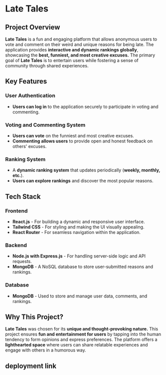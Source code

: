 # **Late Tales**

## **Project Overview**

**Late Tales** is a fun and engaging platform that allows anonymous users to vote and comment on their weird and unique reasons for being late. The application provides **interactive and dynamic rankings globally**, showcasing the **best, funniest, and most creative excuses.** The primary goal of **Late Tales** is to entertain users while fostering a sense of community through shared experiences.

## **Key Features**

### **User Authentication**

- **Users can log in** to the application securely to participate in voting and commenting.

### **Voting and Commenting System**

- **Users can vote** on the funniest and most creative excuses.
- **Commenting allows users** to provide open and honest feedback on others' excuses.

### **Ranking System**

- A **dynamic ranking system** that updates periodically (**weekly, monthly, etc.**).
- **Users can explore rankings** and discover the most popular reasons.

## **Tech Stack**

### **Frontend**

- **React.js** - For building a dynamic and responsive user interface.
- **Tailwind CSS** - For styling and making the UI visually appealing.
- **React Router** - For seamless navigation within the application.

### **Backend**

- **Node.js with Express.js** - For handling server-side logic and API requests.
- **MongoDB** - A NoSQL database to store user-submitted reasons and rankings.

### **Database**

- **MongoDB** - Used to store and manage user data, comments, and rankings.

## **Why This Project?**

**Late Tales** was chosen for its **unique and thought-provoking nature.** This project ensures **fun and entertainment for users** by tapping into the human tendency to form opinions and express preferences. The platform offers a **lighthearted space** where users can share relatable experiences and engage with others in a humorous way.

## deployment link

